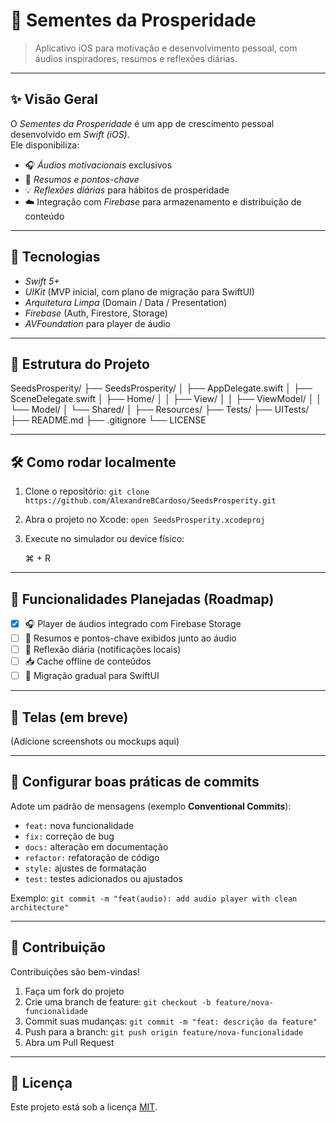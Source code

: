 # 🌱 Sementes da Prosperidade

> Aplicativo iOS para motivação e desenvolvimento pessoal, com áudios inspiradores, resumos e reflexões diárias.  

---

## ✨ Visão Geral
O *Sementes da Prosperidade* é um app de crescimento pessoal desenvolvido em *Swift (iOS)*.  
Ele disponibiliza:
- 🎧 *Áudios motivacionais* exclusivos  
- 📝 *Resumos e pontos-chave*  
- 💡 *Reflexões diárias* para hábitos de prosperidade  
- ☁️ Integração com *Firebase* para armazenamento e distribuição de conteúdo  

---

## 🚀 Tecnologias
- *Swift 5+*  
- *UIKit* (MVP inicial, com plano de migração para SwiftUI)  
- *Arquitetura Limpa* (Domain / Data / Presentation)  
- *Firebase* (Auth, Firestore, Storage)  
- *AVFoundation* para player de áudio  

---

## 📂 Estrutura do Projeto

SeedsProsperity/
 ├── SeedsProsperity/
 │   ├── AppDelegate.swift
 │   ├── SceneDelegate.swift
 │   ├── Home/
 │   │   ├── View/
 │   │   ├── ViewModel/
 │   │   └── Model/
 │   └── Shared/
 │
 ├── Resources/
 ├── Tests/
 ├── UITests/
 ├── README.md
 ├── .gitignore
 └── LICENSE


---

## 🛠️ Como rodar localmente
1. Clone o repositório:
    `git clone https://github.com/AlexandreBCardoso/SeedsProsperity.git`
   
2. Abra o projeto no Xcode:
    `open SeedsProsperity.xcodeproj`
   
3. Execute no simulador ou device físico:
   
   ⌘ + R
   

---

## 🔧 Funcionalidades Planejadas (Roadmap)
- [x] 🎧 Player de áudios integrado com Firebase Storage  
- [ ] 📝 Resumos e pontos-chave exibidos junto ao áudio  
- [ ] 🌅 Reflexão diária (notificações locais)  
- [ ] 📥 Cache offline de conteúdos  
- [ ] 🧩 Migração gradual para SwiftUI  

---

## 📸 Telas (em breve)
(Adicione screenshots ou mockups aqui)  

---

## 🔹 Configurar boas práticas de commits
Adote um padrão de mensagens (exemplo **Conventional Commits**):

- `feat:` nova funcionalidade  
- `fix:` correção de bug  
- `docs:` alteração em documentação  
- `refactor:` refatoração de código  
- `style:` ajustes de formatação  
- `test:` testes adicionados ou ajustados  

Exemplo:
    `git commit -m "feat(audio): add audio player with clean architecture"`

---

## 🤝 Contribuição
Contribuições são bem-vindas!  
1. Faça um fork do projeto  
2. Crie uma branch de feature: `git checkout -b feature/nova-funcionalidade`
3. Commit suas mudanças: `git commit -m "feat: descrição da feature"`
4. Push para a branch: `git push origin feature/nova-funcionalidade`
5. Abra um Pull Request  

---

## 📜 Licença
Este projeto está sob a licença [MIT](LICENSE).